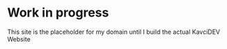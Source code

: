 # Work in progress

This site is the placeholder for my domain until I build the actual KavciDEV Website